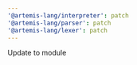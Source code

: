 ```yaml
---
'@artemis-lang/interpreter': patch
'@artemis-lang/parser': patch
'@artemis-lang/lexer': patch
---
```


Update to module
